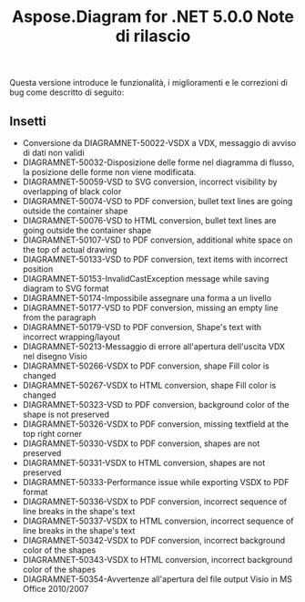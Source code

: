 ﻿---
title: Aspose.Diagram for .NET 5.0.0 Note di rilascio
type: docs
weight: 100
url: /it/net/aspose-diagram-for-net-5-0-0-release-notes/
---
Questa versione introduce le funzionalità, i miglioramenti e le correzioni di bug come descritto di seguito:
## **Insetti**
- Conversione da DIAGRAMNET-50022-VSDX a VDX, messaggio di avviso di dati non validi
- DIAGRAMNET-50032-Disposizione delle forme nel diagramma di flusso, la posizione delle forme non viene modificata.
- DIAGRAMNET-50059-VSD to SVG conversion, incorrect visibility by overlapping of black color
- DIAGRAMNET-50074-VSD to PDF conversion, bullet text lines are going outside the container shape
- DIAGRAMNET-50076-VSD to HTML conversion, bullet text lines are going outside the container shape
- DIAGRAMNET-50107-VSD to PDF conversion, additional white space on the top of actual drawing
- DIAGRAMNET-50133-VSD to PDF conversion, text items with incorrect position
- DIAGRAMNET-50153-InvalidCastException message while saving diagram to SVG format
- DIAGRAMNET-50174-Impossibile assegnare una forma a un livello
- DIAGRAMNET-50177-VSD to PDF conversion, missing an empty line from the paragraph
- DIAGRAMNET-50179-VSD to PDF conversion, Shape's text with incorrect wrapping/layout
- DIAGRAMNET-50213-Messaggio di errore all'apertura dell'uscita VDX nel disegno Visio
- DIAGRAMNET-50266-VSDX to PDF conversion, shape Fill color is changed
- DIAGRAMNET-50267-VSDX to HTML conversion, shape Fill color is changed
- DIAGRAMNET-50323-VSD to PDF conversion, background color of the shape is not preserved
- DIAGRAMNET-50326-VSDX to PDF conversion, missing textfield at the top right corner
- DIAGRAMNET-50330-VSDX to PDF conversion, shapes are not preserved
- DIAGRAMNET-50331-VSDX to HTML conversion, shapes are not preserved
- DIAGRAMNET-50333-Performance issue while exporting VSDX to PDF format
- DIAGRAMNET-50336-VSDX to PDF conversion, incorrect sequence of line breaks in the shape's text
- DIAGRAMNET-50337-VSDX to HTML conversion, incorrect sequence of line breaks in the shape's text
- DIAGRAMNET-50342-VSDX to PDF conversion, incorrect background color of the shapes
- DIAGRAMNET-50343-VSDX to HTML conversion, incorrect background color of the shapes
- DIAGRAMNET-50354-Avvertenze all'apertura del file output Visio in MS Office 2010/2007

